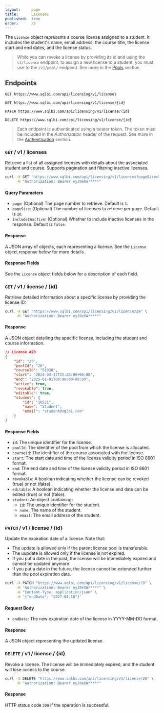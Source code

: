 ```yaml
---
layout:     page
title:      Licenses
published:  true
order:      /3
---
```

The `License` object represents a course license assigned to a student. It includes the student's name, email address, the course title, the license start and end dates, and the license status.

> While you can revoke a license by providing its id and using the `v1/license` endpoint, to assign a new license to a student, you must use to the `/v1/pool/` endpoint. See more in the [Pools](pools) section.

## Endpoints

`GET https://www.sqlbi.com/api/licensing/v1/licenses`

`GET https://www.sqlbi.com/api/licensing/v1/license/{id}`

`PATCH https://www.sqlbi.com/api/licensing/v1/license/{id}`

`DELETE https://www.sqlbi.com/api/licensing/v1/license/{id}`

> Each endpoint is authenticated using a bearer token. The token must be included in the *Authorization* header of the request. See more in the [Authentication](index#authentication) section.

### `GET` / v1 / licenses  

Retrieve a list of all assigned licenses with details about the associated student and course. Supports pagination and filtering inactive licenses.

```bash
curl -X GET "https://www.sqlbi.com/api/licensing/v1/licenses?pageSize=50" \
     -H "Authorization: Bearer eyJ0eXA*****"
```

#### Query Parameters

- `page`: (Optional) The page number to retrieve. Default is `1`.
- `pageSize`: (Optional) The number of licenses to retrieve per page. Default is `10`.
- `includeInactive`: (Optional) Whether to include inactive licenses in the response. Default is `false`.

#### Response
A JSON array of objects, each representing a license. See the `License` object response below for more details.

#### Response Fields
See the `License` object fields below for a description of each field.

### `GET` / v1 / license / {id}

Retrieve detailed information about a specific license by providing the license ID:

```bash
curl -X GET "https://www.sqlbi.com/api/licensing/v1/license/29" \
     -H "Authorization: Bearer eyJ0eXA*****"
```

#### Response
A JSON object detailing the specific license, including the student and course information.

```json
// License #29
{
    "id": "29",
    "poolId": "26",
    "courseId": "51030",
    "start": "2024-04-17T15:23:08+00:00",
    "end": "2025-01-01T00:00:00+00:00",
    "active": true,
    "revokable": true,
    "editable": true,
    "student": {
        "id": "16521",
        "name": "Student",
        "email": "student@sqlbi.com"
    }
}
```

#### Response Fields

- `id`: The unique identifier for the license.
- `poolId`: The identifier of the pool from which the license is allocated.
- `courseId`: The identifier of the course associated with the license.
- `start`: The start date and time of the license validity period in ISO 8601 format.
- `end`: The end date and time of the license validity period in ISO 8601 format.
- `revokable`: A boolean indicating whether the license can be revoked (true) or not (false).
- `editable`: A boolean indicating whether the license end date can be edited (true) or not (false).
- `student`: An object containing:
    - `id`: The unique identifier for the student.
    - `name`: The name of the student.
    - `email`: The email address of the student.


### `PATCH` / v1 / license / {id}
Update the expiration date of a license. Note that:
- The update is allowed only if the parent license pool is transferable.
- The uupdate is allowed only if the license is not expired. 
- If you put a date in the past, the license will be immediately expired and cannot be updated anymore. 
- If you put a date in the future, the license cannot be extended further than the pool expiration date.

```bash
curl -X PATCH "https://www.sqlbi.com/api/licensing/v1/license/29" \
     -H "Authorization: Bearer eyJ0eXA*****" \
     -H "Content-Type: application/json" \
     -d '{"endDate": "2027-04-18"}'
```

#### Request Body
- `endDate`: The new expiration date of the license in YYYY-MM-DD format.

#### Response
A JSON object representing the updated license.

### `DELETE` / v1 / license / {id}
Revoke a license. The license will be immediately expired, and the student will lose access to the course.

```bash
curl -X DELETE "https://www.sqlbi.com/api/licensing/v1/license/26" \
     -H "Authorization: Bearer eyJ0eXA*****"
```

#### Response
HTTP status code `200` if the operation is successful.